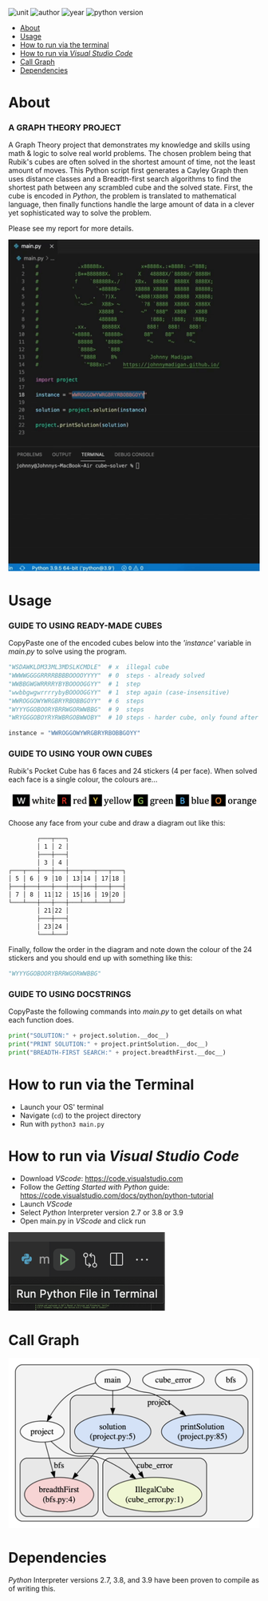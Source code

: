 ![unit](https://img.shields.io/badge/CAB2O3-Discrete%20Structures-ff69b4?style=plastic)
![author](https://img.shields.io/badge/Author-Johnny%20Madigan-yellow?style=plastic)
![year](https://img.shields.io/badge/Year-2021-lightgrey?style=plastic)
![python version](https://img.shields.io/badge/Python%20version-2.7%20%7C%203.8%20|%203.9-informational?style=plastic&logo=python)

- [About](#about)
- [Usage](#usage)
- [How to run via the terminal](#how-to-run-via-the-terminal)
- [How to run via *Visual Studio Code*](#how-to-run-via-visual-studio-code)
- [Call Graph](#call-graph)
- [Dependencies](#dependencies)

# **About**
### **A GRAPH THEORY PROJECT**
A Graph Theory project that demonstrates my knowledge and skills using math & logic to solve real world problems. The chosen problem being that Rubik's cubes are often solved in the shortest amount of time, not the least amount of moves. This Python script first generates a Cayley Graph then uses distance classes and a Breadth-first search algorithms to find the shortest path between any scrambled cube and the solved state. First, the cube is encoded in *Python*, the problem is translated to mathematical language, then finally functions handle the large amount of data in a clever yet sophisticated way to solve the problem.

Please see my report for more details.

![project animation](/img/ezgif-demonstration.gif)

# **Usage**
### **GUIDE TO USING READY-MADE CUBES**
CopyPaste one of the encoded cubes below into the *'instance'* variable in *main.py* to solve using the program.

```python
"WSDAWKLDM33ML3MDSLKCMDLE"  # x  illegal cube
"WWWWGGGGRRRRBBBBOOOOYYYY"  # 0  steps - already solved
"WWBBGWGWRRRRYBYBOOOOGGYY"  # 1  step
"wwbbgwgwrrrrybyBOOOOGGYY"  # 1  step again (case-insensitive)
"WWROGGOWYWRGBRYRBOBBGOYY"  # 6  steps
"WYYYGGOBOORYBRRWGORWWBBG"  # 9  steps
"WRYGGGOBOYRYRWBRGOBWWOBY"  # 10 steps - harder cube, only found after generating half a million permutations
```
```python
instance = "WWROGGOWYWRGBRYRBOBBGOYY"
```

### **GUIDE TO USING YOUR OWN CUBES**
Rubik's Pocket Cube has 6 faces and 24 stickers (4 per face). When solved each face is a single colour, the colours are...

![colours](/img/colours.png)

Choose any face from your cube and draw a diagram out like this:

```
        ┌───┬───┐
        │ 1 │ 2 │
        ├───┼───┤
        │ 3 │ 4 │
┌───┬───┼───┼───┼───┬───┬───┬───┐
│ 5 │ 6 │ 9 │10 │ 13│14 │ 17│18 │
├───┼───┼───┼───┼───┼───┼───┼───┤
│ 7 │ 8 │ 11│12 │ 15│16 │ 19│20 │
└───┴───┼───┼───┼───┴───┴───┴───┘
        │ 21│22 │
        ├───┼───┤
        │ 23│24 │
        └───┴───┘
```

Finally, follow the order in the diagram and note down the colour of the 24 stickers and you should end up with something like this:

```python
"WYYYGGOBOORYBRRWGORWWBBG"
```
### **GUIDE TO USING DOCSTRINGS**
CopyPaste the following commands into *main.py* to get details on what each function does.

```python
print("SOLUTION:" + project.solution.__doc__)
print("PRINT SOLUTION:" + project.printSolution.__doc__)
print("BREADTH-FIRST SEARCH:" + project.breadthFirst.__doc__)
```

# **How to run via the Terminal**
- Launch your OS' terminal
- Navigate (`cd`) to the project directory
- Run with `python3 main.py`

# **How to run via *Visual Studio Code***
- Download *VScode*: https://code.visualstudio.com
- Follow the *Getting Started with Python* guide: https://code.visualstudio.com/docs/python/python-tutorial
- Launch *VScode*
- Select *Python* Interpreter version 2.7 or 3.8 or 3.9
- Open main.py in *VScode* and click run

![run button](/img/run-button.png)

# **Call Graph**

![pyan3 generated call graph](/img/cube-solver-pyan3-call-graph.png)

# **Dependencies**
*Python* Interpreter versions 2.7, 3.8, and 3.9 have been proven to compile as of writing this.
